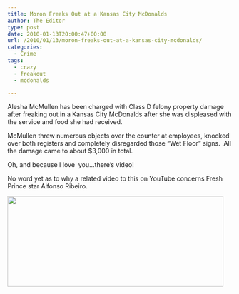 ```yaml
---
title: Moron Freaks Out at a Kansas City McDonalds
author: The Editor
type: post
date: 2010-01-13T20:00:47+00:00
url: /2010/01/13/moron-freaks-out-at-a-kansas-city-mcdonalds/
categories:
  - Crime
tags:
  - crazy
  - freakout
  - mcdonalds

---
```

Alesha McMullen has been charged with Class D felony property damage after freaking out in a Kansas City McDonalds after she was displeased with the service and food she had received.

McMullen threw numerous objects over the counter at employees, knocked over both registers and completely disregarded those &#8220;Wet Floor&#8221; signs.  All the damage came to about $3,000 in total.

Oh, and because I love  you&#8230;there&#8217;s video!



No word yet as to why a related video to this on YouTube concerns Fresh Prince star Alfonso Ribeiro.

[<img class="aligncenter size-full wp-image-2868" title="carlton_related" src="http://punchingkitty.com/wp-content/uploads/2010/01/carlton_related.jpg" alt="" width="484" height="203" srcset="http://media.punchingkitty.com/wordpress/2010/01/carlton_related.jpg 484w, http://media.punchingkitty.com/wordpress/2010/01/carlton_related-300x125.jpg 300w" sizes="(max-width: 484px) 100vw, 484px" />][1]

 [1]: http://punchingkitty.com/wp-content/uploads/2010/01/carlton_related.jpg